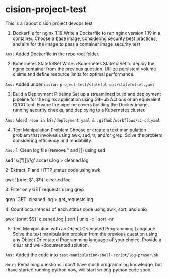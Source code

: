 # cision-project-test
This is all about cision project devops test

1. Dockerfile for nginx 1.19
Write a Dockerfile to run nginx version 1.19 in a container. Choose a base image, considering security best practices, and aim for the image to pass a container image security test

`Ans:` Added Dockerfile in the repo root folder.

2. Kubernetes StatefulSet
Write a Kubernetes StatefulSet to deploy the nginx container from the previous question. Utilize persistent volume claims and define resource limits for optimal performance.

`Ans:` Added under `cision-project-test/stateful-set/statefulset.yaml`

3. Build a Deployment Pipeline
Set up a streamlined build and deployment pipeline for the nginx application using GitHub Actions or an equivalent CI/CD tool. Ensure the pipeline covers building the Docker image, running security checks, and deploying to a Kubernetes cluster.

`Ans:`  `Added repo in k8s/deployment.yaml & .github/workflows/ci-cd.yaml`

4. Text Manipulation Problem
Choose or create a text manipulation problem that involves using awk, sed, tr, and/or grep. Solve the problem, considering efficiency and readability.

`Ans:` 
1: Clean log file (remove " and []) using sed

sed 's/["\[\]]//g' access.log > cleaned.log

2: Extract IP and HTTP status code using awk

awk '{print $1, $9}' cleaned.log

3: Filter only GET requests using grep

grep 'GET' cleaned.log > get_requests.log

4: Count occurrences of each status code using awk, sort, and uniq

awk '{print $9}' cleaned.log | sort | uniq -c | sort -nr

5. Text Manipulation with an Object Orientated Programming Language
Solve the text manipulation problem from the previous question using any Object Orientated Programming language of your choice. Provide a clear and well-documented solution.

`Ans:` Added the code into `test-manipulation-shell-script/log-praser.sh`

`Note:` Remaining questions i don't have much programming knowledge, but i have started running python now, will start writing python code soon.